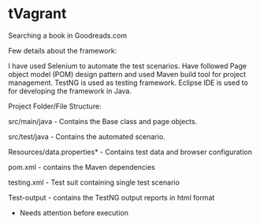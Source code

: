 # tVagrant
Searching a book in Goodreads.com

Few details about the framework:

I have used Selenium to automate the test scenarios. Have followed Page object model (POM) design pattern and used Maven build tool for project management. TestNG is used as testing framework. Eclipse IDE is used to for developing the framework in Java.

Project Folder/File Structure:

src/main/java - Contains the Base class and page objects.

src/test/java - Contains the automated scenario.

Resources/data.properties* - Contains test data and browser configuration

pom.xml - contains the Maven dependencies

testing.xml - Test suit containing single test scenario

Test-output - contains the TestNG output reports in html format

* Needs attention before execution
